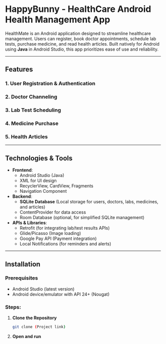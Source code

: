 # HappyBunny - HealthCare Android Health Management App

HealthMate is an Android application designed to streamline healthcare management. Users can register, book doctor appointments, schedule lab tests, purchase medicine, and read health articles. Built natively for Android using **Java** in Android Studio, this app prioritizes ease of use and reliability.

---

## Features

### 1. **User Registration & Authentication**

### 2. **Doctor Channeling**

### 3. **Lab Test Scheduling**

### 4. **Medicine Purchase**

### 5. **Health Articles**

---

## Technologies & Tools

- **Frontend**: 
  - Android Studio (Java)
  - XML for UI design
  - RecyclerView, CardView, Fragments
  - Navigation Component
- **Backend**:
  - **SQLite Database** (Local storage for users, doctors, labs, medicines, and articles)
  - ContentProvider for data access
  - Room Database (optional, for simplified SQLite management)
- **APIs & Libraries**:
  - Retrofit (for integrating lab/test results APIs)
  - Glide/Picasso (Image loading)
  - Google Pay API (Payment integration)
  - Local Notifications (for reminders and alerts)
 
---

## Installation

### Prerequisites
- Android Studio (latest version)
- Android device/emulator with API 24+ (Nougat)

### Steps:
1. **Clone the Repository**
   ```bash
   git clone (Project link)
2. **Open and run**
